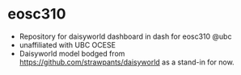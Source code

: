 # eosc310
- Repository for daisyworld dashboard in dash for eosc310 @ubc
- unaffiliated with UBC OCESE
- Daisyworld model bodged from https://github.com/strawpants/daisyworld as a stand-in for now. 
